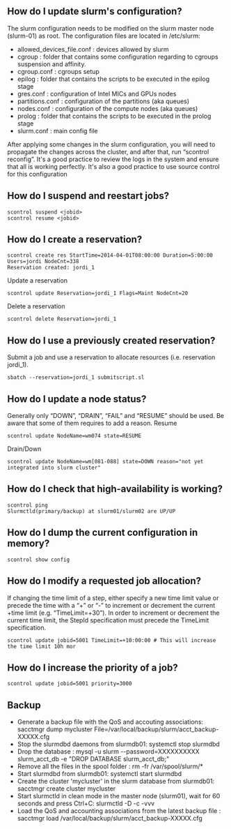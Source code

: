 ## How do I update slurm's configuration?
The slurm configuration needs to be modified on the slurm master node (slurm-01) as root. The configuration files are located in /etc/slurm:

* allowed_devices_file.conf : devices allowed by slurm
* cgroup : folder that contains some configuration regarding to cgroups suspension and affinity.
* cgroup.conf : cgroups setup
* epilog : folder that contains the scripts to be executed in the epilog stage
* gres.conf : configuration of Intel MICs and GPUs nodes
* partitions.conf : configuration of the partitions (aka queues)
* nodes.conf : configuration of the compute nodes (aka queues)
* prolog : folder that contains the scripts to be executed in the prolog stage
* slurm.conf : main config file

After applying some changes in the slurm configuration, you will need to propagate the changes across the cluster, and after that, run “scontrol reconfig”. It's a good practice to review the logs in the system and ensure that all is working perfectly. It's also a good practice to use source control for this configuration

## How do I suspend and reestart jobs?
```
scontrol suspend <jobid>
scontrol resume <jobid>
```
## How do I create a reservation?
```
scontrol create res StartTime=2014-04-01T08:00:00 Duration=5:00:00 Users=jordi NodeCnt=338
Reservation created: jordi_1
```
Update a reservation
```
scontrol update Reservation=jordi_1 Flags=Maint NodeCnt=20
```

Delete a reservation
```
scontrol delete Reservation=jordi_1
```
## How do I use a previously created reservation?
Submit a job and use a reservation to allocate resources (i.e. reservation jordi_1).
```
sbatch --reservation=jordi_1 submitscript.sl
```
## How do I update a node status?
Generally only “DOWN”, “DRAIN”, “FAIL” and “RESUME” should be used. Be aware that some of them requires to add a reason.
Resume
```
scontrol update NodeName=wm074 state=RESUME
```
Drain/Down
```
scontrol update NodeName=wm[081-088] state=DOWN reason="not yet integrated into slurm cluster"
```
## How do I check that high-availability is working?

```
scontrol ping
Slurmctld(primary/backup) at slurm01/slurm02 are UP/UP
```
## How do I dump the current configuration in memory?
```
scontrol show config
```
## How do I modify a requested job allocation?
If changing the time limit of a step, either specify a new time limit value or precede the time with a “+” or “-” to increment or decrement the current +time limit (e.g. “TimeLimit=+30”). In order to increment or decrement the current time limit, the StepId specification must precede the TimeLimit specification.
```
scontrol update jobid=5001 TimeLimit=+10:00:00 # This will increase the time limit 10h mor
```
## How do I increase the priority of a job?
```
scontrol update jobid=5001 priority=3000
```
## Backup
* Generate a backup file with the QoS and accouting associations: sacctmgr dump mycluster File=/var/local/backup/slurm/acct_backup-XXXXX.cfg
* Stop the slurmdbd daemons from slurmdb01: systemctl stop slurmdbd
* Drop the database : mysql -u slurm --password=XXXXXXXXXX slurm_acct_db -e "DROP DATABASE slurm_acct_db;"
* Remove all the files in the spool folder : rm -fr /var/spool/slurm/*
* Start slurmdbd from slurmdb01: systemctl start slurmdbd
* Create the cluster 'mycluster' in the slurm database from slurmdb01: sacctmgr create cluster mycluster
* Start slurmctld in clean mode in the master node (slurm01), wait for 60 seconds and press Ctrl+C: slurmctld -D -c -vvv 
* Load the QoS and accounting associations from the latest backup file : sacctmgr load /var/local/backup/slurm/acct_backup-XXXXX.cfg
